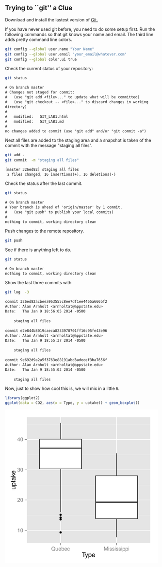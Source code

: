 ## Trying to ``git'' a Clue


Download and install the lastest version of [Git.](http://git-scm.com/downloads)




If you have never used git before, you need to do some setup first.  Run the following commands so that git knows your name and email.  The third line adds pretty command line colors. 


```bash
git config --global user.name "Your Name"
git config --global user.email "your_email@whatever.com"
git config --global color.ui true
```


Check the current status of your repository:

```bash
git status
```

```
# On branch master
# Changes not staged for commit:
#   (use "git add <file>..." to update what will be committed)
#   (use "git checkout -- <file>..." to discard changes in working directory)
#
#	modified:   GIT_LAB1.html
#	modified:   GIT_LAB1.md
#
no changes added to commit (use "git add" and/or "git commit -a")
```


Next all files are added to the staging area and a snapshot is taken of the commit with the message "staging all files".

```bash
git add .
git commit  -m "staging all files"
```

```
[master 326ed82] staging all files
 2 files changed, 16 insertions(+), 16 deletions(-)
```


Check the status after the last commit.

```bash
git status
```

```
# On branch master
# Your branch is ahead of 'origin/master' by 1 commit.
#   (use "git push" to publish your local commits)
#
nothing to commit, working directory clean
```

Push changes to the remote repository. 

```bash
git push
```

See if there is anything left to do.

```bash
git status
```

```
# On branch master
nothing to commit, working directory clean
```

Show the last three commits with

```bash
git log  -3
```

```
commit 326ed82acbeea963555c8ee7df1ee4465a666bf2
Author: Alan Arnholt <arnholtat@appstate.edu>
Date:   Thu Jan 9 18:56:05 2014 -0500

    staging all files

commit e2e844b8019caeca8233970701ff16c95fe43e96
Author: Alan Arnholt <arnholtat@appstate.edu>
Date:   Thu Jan 9 18:55:37 2014 -0500

    staging all files

commit 9e692d9a2a5f3763e88191abd3adecef3ba7656f
Author: Alan Arnholt <arnholtat@appstate.edu>
Date:   Thu Jan 9 18:55:02 2014 -0500

    staging all files
```


Now, just to show how cool this is, we will mix in a little `R`.


```r
library(ggplot2)
ggplot(data = CO2, aes(x = Type, y = uptake)) + geom_boxplot()
```

<img src="figure/unnamed-chunk-1.pdf" title="plot of chunk unnamed-chunk-1" alt="plot of chunk unnamed-chunk-1" style="display: block; margin: auto;" />

